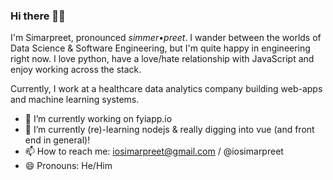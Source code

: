 ### Hi there 👋🏽

I'm Simarpreet, pronounced *simmer•preet*. I wander between the worlds of Data Science & Software Engineering, but I'm quite happy in engineering right now. I love python, have a love/hate relationship with JavaScript and enjoy working across the stack. 

Currently, I work at a healthcare data analytics company building web-apps and machine learning systems.

- 🔭 I’m currently working on fyiapp.io
- 🌱 I’m currently (re)-learning nodejs & really digging into vue (and front end in general)!
- 📫 How to reach me: iosimarpreet@gmail.com / @iosimarpreet
- 😄 Pronouns: He/Him
